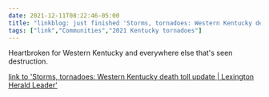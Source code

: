 ```yaml
---
date: 2021-12-11T08:22:46-05:00
title: "linkblog: just finished 'Storms, tornadoes: Western Kentucky death toll update | Lexington Herald Leader'"
tags: ["link","Communities","2021 Kentucky tornadoes"]
---
```

Heartbroken for Western Kentucky and everywhere else that's seen destruction.
 
[link to 'Storms, tornadoes: Western Kentucky death toll update | Lexington Herald Leader'](https://www.kentucky.com/news/state/kentucky/article256511091.html)
